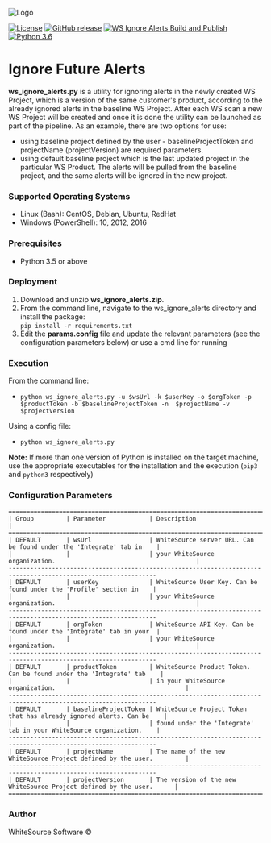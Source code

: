 ![Logo](https://whitesource-resources.s3.amazonaws.com/ws-sig-images/Whitesource_Logo_178x44.png)  

[![License](https://img.shields.io/badge/License-Apache%202.0-yellowgreen.svg)](https://opensource.org/licenses/Apache-2.0)
[![GitHub release](https://img.shields.io/github/v/release/whitesource-ps/ws-ignore-alerts)](https://github.com/whitesource-ps/ws-ignore-alerts/releases/latest) 
[![WS Ignore Alerts Build and Publish](https://github.com/whitesource-ps/ws-ignore-alerts/actions/workflows/ci.yml/badge.svg)](https://github.com/whitesource-ps/ws-ignore-alerts/actions/workflows/ci.yml)
[![Python 3.6](https://upload.wikimedia.org/wikipedia/commons/thumb/8/8c/Blue_Python_3.6%2B_Shield_Badge.svg/86px-Blue_Python_3.6%2B_Shield_Badge.svg.png)](https://www.python.org/downloads/release/python-360/)

# Ignore Future Alerts 
**ws_ignore_alerts.py** is a utility for ignoring alerts in the newly created WS Project, which is a version of the same customer's product, 
according to the already ignored alerts in the baseline WS Project. After each WS scan a new WS Project will be created and
once it is done the utility can be launched as part of the pipeline.
As an example, there are two options for use:
- using baseline project defined by the user - baselineProjectToken and projectName (projectVersion) are required parameters.
- using default baseline project which is the last updated project in the particular WS Product.
The alerts will be pulled from the baseline project, and the same alerts will be ignored in the new project.

### Supported Operating Systems
- Linux (Bash): CentOS, Debian, Ubuntu, RedHat
- Windows (PowerShell): 10, 2012, 2016

### Prerequisites
- Python 3.5 or above

### Deployment
1. Download and unzip **ws_ignore_alerts.zip**.
2. From the command line, navigate to the ws_ignore_alerts directory and install the package:  
   `pip install -r requirements.txt`
3. Edit the **params.config** file and update the relevant parameters (see the configuration parameters below) or 
   use a cmd line for running

### Execution
From the command line:
- `python ws_ignore_alerts.py -u $wsUrl -k $userKey -o $orgToken -p $productToken -b $baselineProjectToken -n 
  $projectName -v $projectVersion` 

Using a config file:
- `python ws_ignore_alerts.py`

**Note:** If more than one version of Python is installed on the target machine, use the appropriate executables
for the installation and the execution (`pip3` and `python3` respectively)

### Configuration Parameters
```
===============================================================================================================
| Group         | Parameter            | Description                                                          |
===============================================================================================================
| DEFAULT       | wsUrl                | WhiteSource server URL. Can be found under the 'Integrate' tab in    |   
|               |                      | your WhiteSource organization.                                       |
---------------------------------------------------------------------------------------------------------------
| DEFAULT       | userKey              | WhiteSource User Key. Can be found under the 'Profile' section in    |
|               |                      | your WhiteSource organization.                                       |
---------------------------------------------------------------------------------------------------------------
| DEFAULT       | orgToken             | WhiteSource API Key. Can be found under the 'Integrate' tab in your  |
|               |                      | your WhiteSource organization.                                       |
---------------------------------------------------------------------------------------------------------------
| DEFAULT       | productToken         | WhiteSource Product Token. Can be found under the 'Integrate' tab    |  
|               |                      | in your WhiteSource organization.                                    |
---------------------------------------------------------------------------------------------------------------
| DEFAULT       | baselineProjectToken | WhiteSource Project Token that has already ignored alerts. Can be    |  
|               |                      | found under the 'Integrate' tab in your WhiteSource organization.    |
---------------------------------------------------------------------------------------------------------------
| DEFAULT       | projectName          | The name of the new WhiteSource Project defined by the user.         |  
---------------------------------------------------------------------------------------------------------------
| DEFAULT       | projectVersion       | The version of the new WhiteSource Project defined by the user.      |  
===============================================================================================================
```

### Author
WhiteSource Software ©
